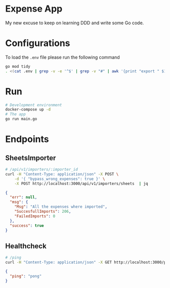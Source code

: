 # Expense App
My new excuse to keep on learning DDD and write some Go code.


# Configurations
To load the `.env` file please run the following command 
```sh
go mod tidy
. <(cat .env | grep -v -e '^$' | grep -v "#" | awk '{print "export " $1}')
```

# Run 
```sh
# Development environment
docker-compose up -d
# The app
go run main.go
```

# Endpoints

## SheetsImporter
```sh
# /api/v1/importers/:importer_id
curl -H "Content-Type: application/json" -X POST \
    -d '{ "bypass_wrong_expenses": true }' \
    -X POST http://localhost:3000/api/v1/importers/sheets  | jq
```
```json
{
  "err": null,
  "msg": {
    "Msg": "All the expenses where imported",
    "SuccesfullImports": 206,
    "FailedImports": 0
  },
  "success": true
}
```

## Healthcheck
```sh
# /ping
curl -H "Content-Type: application/json" -X GET http://localhost:3000/ping | jq
```
```json
{
  "ping": "pong"
}
```
   
   
   
   
   
   
   
   

